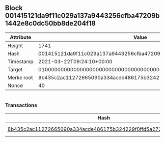 ## Block 001415121da9f11c029a137a9443256cfba47209b1442e8c0dc50bb8de204f18

Attribute | Value
--- | ---
Height | 1741
Hash | 001415121da9f11c029a137a9443256cfba47209b1442e8c0dc50bb8de204f18
Timestamp | 2021-03-22T09:24:10+00:00
Target | 0100000000000000000000000000000000000000000000000000000000000000
Merke root | 8b435c2ac11272665090a334acde486175b324229f0ffd5a272c410c4e0cfc46
Nonce | 40

```

```

### Transactions

Hash | Amount
--- | ---
[8b435c2ac11272665090a334acde486175b324229f0ffd5a272c410c4e0cfc46](8b435c2ac11272665090a334acde486175b324229f0ffd5a272c410c4e0cfc46.md) | 10.00000000 SKEPTI 
